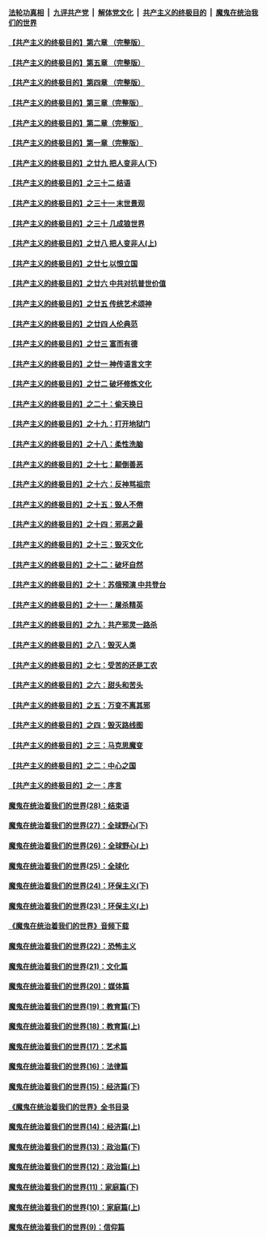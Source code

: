 ####  [法轮功真相](../../../../basic/blob/master/README.md?t=02281139) &nbsp;|&nbsp; [九评共产党](../../../../9ping.md/blob/master/README.md?t=02281139) &nbsp;|&nbsp; [解体党文化](../../../../jtdwh.md/blob/master/README.md?t=02281139)  &nbsp;|&nbsp; [共产主义的终极目的](../../../../gczydzjmd.md/blob/master/README.md?t=02281139) &nbsp;|&nbsp; [魔鬼在统治我们的世界](../../../../mgztzwmdsj.md/blob/master/README.md?t=02281139) 

#### [【共产主义的终极目的】第六章 （完整版）](../pages/nsc422/n11428913.md?t=02281139) 

#### [【共产主义的终极目的】第五章 （完整版）](../pages/nsc422/n11428912.md?t=02281139) 

#### [【共产主义的终极目的】第四章 （完整版）](../pages/nsc422/n11428907.md?t=02281139) 

#### [【共产主义的终极目的】第三章（完整版）](../pages/nsc422/n11428848.md?t=02281139) 

#### [【共产主义的终极目的】第二章（完整版）](../pages/nsc422/n11428831.md?t=02281139) 

#### [【共产主义的终极目的】第一章（完整版）](../pages/nsc422/n11417651.md?t=02281139) 

#### [【共产主义的终极目的】之廿九 把人变非人(下)](../pages/nsc422/n11344140.md?t=02281139) 

#### [【共产主义的终极目的】之三十二 结语](../pages/nsc422/n11360535.md?t=02281139) 

#### [【共产主义的终极目的】之三十一 末世景观](../pages/nsc422/n11351129.md?t=02281139) 

#### [【共产主义的终极目的】之三十 几成狼世界](../pages/nsc422/n11348280.md?t=02281139) 

#### [【共产主义的终极目的】之廿八 把人变非人(上)](../pages/nsc422/n11340492.md?t=02281139) 

#### [【共产主义的终极目的】之廿七 以恨立国](../pages/nsc422/n11336944.md?t=02281139) 

#### [【共产主义的终极目的】之廿六 中共对抗普世价值](../pages/nsc422/n11324785.md?t=02281139) 

#### [【共产主义的终极目的】之廿五 传统艺术颂神](../pages/nsc422/n11296396.md?t=02281139) 

#### [【共产主义的终极目的】之廿四 人伦典范](../pages/nsc422/n11296397.md?t=02281139) 

#### [【共产主义的终极目的】之廿三 富而有德](../pages/nsc422/n11283598.md?t=02281139) 

#### [【共产主义的终极目的】之廿一 神传语言文字](../pages/nsc422/n11263265.md?t=02281139) 

#### [【共产主义的终极目的】之廿二 破坏修炼文化](../pages/nsc422/n11245728.md?t=02281139) 

#### [【共产主义的终极目的】之二十：偷天换日](../pages/nsc422/n11238846.md?t=02281139) 

#### [【共产主义的终极目的】之十九：打开地狱门](../pages/nsc422/n11206376.md?t=02281139) 

#### [【共产主义的终极目的】之十八：柔性洗脑](../pages/nsc422/n11199994.md?t=02281139) 

#### [【共产主义的终极目的】之十七：颠倒善恶](../pages/nsc422/n11179782.md?t=02281139) 

#### [【共产主义的终极目的】之十六：反神骂祖宗](../pages/nsc422/n11166798.md?t=02281139) 

#### [【共产主义的终极目的】之十五：毁人不倦](../pages/nsc422/n11166792.md?t=02281139) 

#### [【共产主义的终极目的】之十四：邪恶之最](../pages/nsc422/n11150249.md?t=02281139) 

#### [【共产主义的终极目的】之十三：毁灭文化](../pages/nsc422/n11135227.md?t=02281139) 

#### [【共产主义的终极目的】之十二：破坏自然](../pages/nsc422/n11135214.md?t=02281139) 

#### [【共产主义的终极目的】之十：苏俄预演 中共登台](../pages/nsc422/n11118424.md?t=02281139) 

#### [【共产主义的终极目的】之十一：屠杀精英](../pages/nsc422/n11118442.md?t=02281139) 

#### [【共产主义的终极目的】之九：共产邪灵一路杀](../pages/nsc422/n11114139.md?t=02281139) 

#### [【共产主义的终极目的】之八：毁灭人类](../pages/nsc422/n11108503.md?t=02281139) 

#### [【共产主义的终极目的】之七：受苦的还是工农](../pages/nsc422/n11101809.md?t=02281139) 

#### [【共产主义的终极目的】之六：甜头和苦头](../pages/nsc422/n11096971.md?t=02281139) 

#### [【共产主义的终极目的】之五：万变不离其邪](../pages/nsc422/n11091285.md?t=02281139) 

#### [【共产主义的终极目的】之四：毁灭路线图](../pages/nsc422/n11086284.md?t=02281139) 

#### [【共产主义的终极目的】之三：马克思魔变](../pages/nsc422/n11061941.md?t=02281139) 

#### [【共产主义的终极目的】之二：中心之国](../pages/nsc422/n11047728.md?t=02281139) 

#### [【共产主义的终极目的】之一：序言](../pages/nsc422/n11086077.md?t=02281139) 

#### [魔鬼在统治着我们的世界(28)：结束语](../pages/nsc422/n10936246.md?t=02281139) 

#### [魔鬼在统治着我们的世界(27)：全球野心(下)](../pages/nsc422/n10928319.md?t=02281139) 

#### [魔鬼在统治着我们的世界(26)：全球野心(上)](../pages/nsc422/n10900318.md?t=02281139) 

#### [魔鬼在统治着我们的世界(25)：全球化](../pages/nsc422/n10788205.md?t=02281139) 

#### [魔鬼在统治着我们的世界(24)：环保主义(下)](../pages/nsc422/n10695307.md?t=02281139) 

#### [魔鬼在统治着我们的世界(23)：环保主义(上)](../pages/nsc422/n10688613.md?t=02281139) 

#### [《魔鬼在统治着我们的世界》音频下载](../pages/nsc422/n10635553.md?t=02281139) 

#### [魔鬼在统治着我们的世界(22)：恐怖主义](../pages/nsc422/n10614727.md?t=02281139) 

#### [魔鬼在统治着我们的世界(21)：文化篇](../pages/nsc422/n10597706.md?t=02281139) 

#### [魔鬼在统治着我们的世界(20)：媒体篇](../pages/nsc422/n10586579.md?t=02281139) 

#### [魔鬼在统治着我们的世界(19)：教育篇(下)](../pages/nsc422/n10564808.md?t=02281139) 

#### [魔鬼在统治着我们的世界(18)：教育篇(上)](../pages/nsc422/n10526970.md?t=02281139) 

#### [魔鬼在统治着我们的世界(17)：艺术篇](../pages/nsc422/n10499093.md?t=02281139) 

#### [魔鬼在统治着我们的世界(16)：法律篇](../pages/nsc422/n10485969.md?t=02281139) 

#### [魔鬼在统治着我们的世界(15)：经济篇(下)](../pages/nsc422/n10469975.md?t=02281139) 

#### [《魔鬼在统治着我们的世界》全书目录](../pages/nsc422/n10464261.md?t=02281139) 

#### [魔鬼在统治着我们的世界(14)：经济篇(上)](../pages/nsc422/n10457370.md?t=02281139) 

#### [魔鬼在统治着我们的世界(13)：政治篇(下)](../pages/nsc422/n10448270.md?t=02281139) 

#### [魔鬼在统治着我们的世界(12)：政治篇(上)](../pages/nsc422/n10444576.md?t=02281139) 

#### [魔鬼在统治着我们的世界(11)：家庭篇(下)](../pages/nsc422/n10440961.md?t=02281139) 

#### [魔鬼在统治着我们的世界(10)：家庭篇(上)](../pages/nsc422/n10435448.md?t=02281139) 

#### [魔鬼在统治着我们的世界(9)：信仰篇](../pages/nsc422/n10432159.md?t=02281139) 

